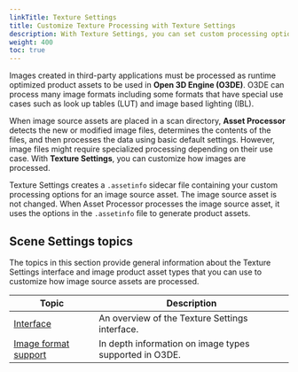 ```yaml
---
linkTitle: Texture Settings
title: Customize Texture Processing with Texture Settings
description: With Texture Settings, you can set custom processing options for textures, skybox images, and image based lighting (IBL) assets.
weight: 400
toc: true
---
```


Images created in third-party applications must be processed as runtime optimized product assets to be used in **Open 3D Engine (O3DE)**. O3DE can process many image formats including some formats that have special use cases such as look up tables (LUT) and image based lighting (IBL).

When image source assets are placed in a scan directory, **Asset Processor** detects the new or modified image files, determines the contents of the files, and then processes the data using basic default settings. However, image files might require specialized processing depending on their use case. With **Texture Settings**, you can customize how images are processed.

Texture Settings creates a `.assetinfo` sidecar file containing your custom processing options for an image source asset. The image source asset is not changed. When Asset Processor processes the image source asset, it uses the options in the `.assetinfo` file to generate product assets.

## Scene Settings topics

The topics in this section provide general information about the Texture Settings interface and image product asset types that you can use to customize how image source assets are processed.

| Topic | Description |
| - | - |
| [Interface](interface) | An overview of the Texture Settings interface. |
| [Image format support](image-format-support) | In depth information on image types supported in O3DE. |
